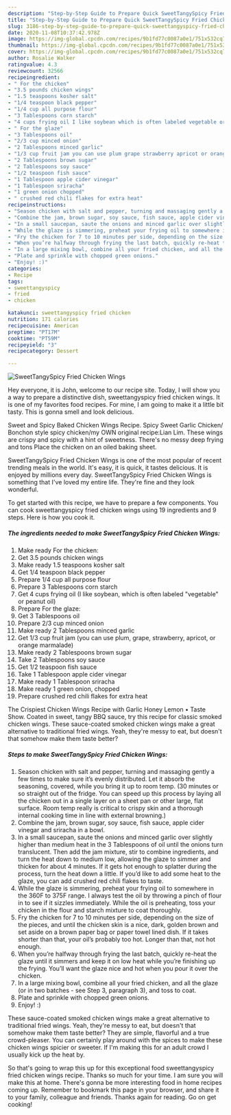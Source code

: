 ```yaml
---
description: "Step-by-Step Guide to Prepare Quick SweetTangySpicy Fried Chicken Wings"
title: "Step-by-Step Guide to Prepare Quick SweetTangySpicy Fried Chicken Wings"
slug: 3186-step-by-step-guide-to-prepare-quick-sweettangyspicy-fried-chicken-wings
date: 2020-11-08T10:37:42.978Z
image: https://img-global.cpcdn.com/recipes/9b1fd77c0087a0e1/751x532cq70/sweettangyspicy-fried-chicken-wings-recipe-main-photo.jpg
thumbnail: https://img-global.cpcdn.com/recipes/9b1fd77c0087a0e1/751x532cq70/sweettangyspicy-fried-chicken-wings-recipe-main-photo.jpg
cover: https://img-global.cpcdn.com/recipes/9b1fd77c0087a0e1/751x532cq70/sweettangyspicy-fried-chicken-wings-recipe-main-photo.jpg
author: Rosalie Walker
ratingvalue: 4.3
reviewcount: 32566
recipeingredient:
- " For the chicken"
- "3.5 pounds chicken wings"
- "1.5 teaspoons kosher salt"
- "1/4 teaspoon black pepper"
- "1/4 cup all purpose flour"
- "3 Tablespoons corn starch"
- "4 cups frying oil I like soybean which is often labeled vegetable or peanut oil"
- " For the glaze"
- "3 Tablespoons oil"
- "2/3 cup minced onion"
- "2 Tablespoons minced garlic"
- "1/3 cup fruit jam you can use plum grape strawberry apricot or orange marmalade"
- "2 Tablespoons brown sugar"
- "2 Tablespoons soy sauce"
- "1/2 teaspoon fish sauce"
- "1 Tablespoon apple cider vinegar"
- "1 Tablespoon sriracha"
- "1 green onion chopped"
- " crushed red chili flakes for extra heat"
recipeinstructions:
- "Season chicken with salt and pepper, turning and massaging gently a few times to make sure it’s evenly distributed. Let it absorb the seasoning, covered, while you bring it up to room temp. (30 minutes or so straight out of the fridge. You can speed up this process by laying all the chicken out in a single layer on a sheet pan or other large, flat surface. Room temp really is critical to crispy skin and a thorough internal cooking time in line with external browning.)"
- "Combine the jam, brown sugar, soy sauce, fish sauce, apple cider vinegar and sriracha in a bowl."
- "In a small saucepan, saute the onions and minced garlic over slightly higher than medium heat in the 3 Tablespoons of oil until the onions turn translucent. Then add the jam mixture, stir to combine ingredients, and turn the heat down to medium low, allowing the glaze to simmer and thicken for about 4 minutes. If it gets hot enough to splatter during the process, turn the heat down a little. If you’d like to add some heat to the glaze, you can add crushed red chili flakes to taste."
- "While the glaze is simmering, preheat your frying oil to somewhere in the 360F to 375F range. I always test the oil by throwing a pinch of flour in to see if it sizzles immediately. While the oil is preheating, toss your chicken in the flour and starch mixture to coat thoroughly."
- "Fry the chicken for 7 to 10 minutes per side, depending on the size of the pieces, and until the chicken skin is a nice, dark, golden brown and set aside on a brown paper bag or paper towel lined dish. If it takes shorter than that, your oil’s probably too hot. Longer than that, not hot enough."
- "When you’re halfway through frying the last batch, quickly re-heat the glaze until it simmers and keep it on low heat while you’re finishing up the frying. You’ll want the glaze nice and hot when you pour it over the chicken."
- "In a large mixing bowl, combine all your fried chicken, and all the glaze (or in two batches - see Step 3, paragraph 3), and toss to coat."
- "Plate and sprinkle with chopped green onions."
- "Enjoy! :)"
categories:
- Recipe
tags:
- sweettangyspicy
- fried
- chicken

katakunci: sweettangyspicy fried chicken 
nutrition: 171 calories
recipecuisine: American
preptime: "PT17M"
cooktime: "PT59M"
recipeyield: "3"
recipecategory: Dessert

---
```



![SweetTangySpicy Fried Chicken Wings](https://img-global.cpcdn.com/recipes/9b1fd77c0087a0e1/751x532cq70/sweettangyspicy-fried-chicken-wings-recipe-main-photo.jpg)

Hey everyone, it is John, welcome to our recipe site. Today, I will show you a way to prepare a distinctive dish, sweettangyspicy fried chicken wings. It is one of my favorites food recipes. For mine, I am going to make it a little bit tasty. This is gonna smell and look delicious.

Sweet and Spicy Baked Chicken Wings Recipe. Spicy Sweet Garlic Chicken/ Bonchon style spicy chicken/my OWN original recipe:Lian Lim. These wings are crispy and spicy with a hint of sweetness. There&#39;s no messy deep frying and tons Place the chicken on an oiled baking sheet.

SweetTangySpicy Fried Chicken Wings is one of the most popular of recent trending meals in the world. It's easy, it is quick, it tastes delicious. It is enjoyed by millions every day. SweetTangySpicy Fried Chicken Wings is something that I've loved my entire life. They're fine and they look wonderful.


To get started with this recipe, we have to prepare a few components. You can cook sweettangyspicy fried chicken wings using 19 ingredients and 9 steps. Here is how you cook it.

<!--inarticleads1-->

##### The ingredients needed to make SweetTangySpicy Fried Chicken Wings:

1. Make ready  For the chicken:
1. Get 3.5 pounds chicken wings
1. Make ready 1.5 teaspoons kosher salt
1. Get 1/4 teaspoon black pepper
1. Prepare 1/4 cup all purpose flour
1. Prepare 3 Tablespoons corn starch
1. Get 4 cups frying oil (I like soybean, which is often labeled &#34;vegetable&#34; or peanut oil)
1. Prepare  For the glaze:
1. Get 3 Tablespoons oil
1. Prepare 2/3 cup minced onion
1. Make ready 2 Tablespoons minced garlic
1. Get 1/3 cup fruit jam (you can use plum, grape, strawberry, apricot, or orange marmalade)
1. Make ready 2 Tablespoons brown sugar
1. Take 2 Tablespoons soy sauce
1. Get 1/2 teaspoon fish sauce
1. Take 1 Tablespoon apple cider vinegar
1. Make ready 1 Tablespoon sriracha
1. Make ready 1 green onion, chopped
1. Prepare  crushed red chili flakes for extra heat


The Crispiest Chicken Wings Recipe with Garlic Honey Lemon • Taste Show. Coated in sweet, tangy BBQ sauce, try this recipe for classic smoked chicken wings. These sauce-coated smoked chicken wings make a great alternative to traditional fried wings. Yeah, they&#39;re messy to eat, but doesn&#39;t that somehow make them taste better? 

<!--inarticleads2-->

##### Steps to make SweetTangySpicy Fried Chicken Wings:

1. Season chicken with salt and pepper, turning and massaging gently a few times to make sure it’s evenly distributed. Let it absorb the seasoning, covered, while you bring it up to room temp. (30 minutes or so straight out of the fridge. You can speed up this process by laying all the chicken out in a single layer on a sheet pan or other large, flat surface. Room temp really is critical to crispy skin and a thorough internal cooking time in line with external browning.)
1. Combine the jam, brown sugar, soy sauce, fish sauce, apple cider vinegar and sriracha in a bowl.
1. In a small saucepan, saute the onions and minced garlic over slightly higher than medium heat in the 3 Tablespoons of oil until the onions turn translucent. Then add the jam mixture, stir to combine ingredients, and turn the heat down to medium low, allowing the glaze to simmer and thicken for about 4 minutes. If it gets hot enough to splatter during the process, turn the heat down a little. If you’d like to add some heat to the glaze, you can add crushed red chili flakes to taste.
1. While the glaze is simmering, preheat your frying oil to somewhere in the 360F to 375F range. I always test the oil by throwing a pinch of flour in to see if it sizzles immediately. While the oil is preheating, toss your chicken in the flour and starch mixture to coat thoroughly.
1. Fry the chicken for 7 to 10 minutes per side, depending on the size of the pieces, and until the chicken skin is a nice, dark, golden brown and set aside on a brown paper bag or paper towel lined dish. If it takes shorter than that, your oil’s probably too hot. Longer than that, not hot enough.
1. When you’re halfway through frying the last batch, quickly re-heat the glaze until it simmers and keep it on low heat while you’re finishing up the frying. You’ll want the glaze nice and hot when you pour it over the chicken.
1. In a large mixing bowl, combine all your fried chicken, and all the glaze (or in two batches - see Step 3, paragraph 3), and toss to coat.
1. Plate and sprinkle with chopped green onions.
1. Enjoy! :)


These sauce-coated smoked chicken wings make a great alternative to traditional fried wings. Yeah, they&#39;re messy to eat, but doesn&#39;t that somehow make them taste better? They are simple, flavorful and a true crowd-pleaser. You can certainly play around with the spices to make these chicken wings spicier or sweeter. If I&#39;m making this for an adult crowd I usually kick up the heat by. 

So that's going to wrap this up for this exceptional food sweettangyspicy fried chicken wings recipe. Thanks so much for your time. I am sure you will make this at home. There's gonna be more interesting food in home recipes coming up. Remember to bookmark this page in your browser, and share it to your family, colleague and friends. Thanks again for reading. Go on get cooking!
